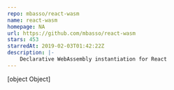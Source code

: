```yaml
---
repo: mbasso/react-wasm
name: react-wasm
homepage: NA
url: https://github.com/mbasso/react-wasm
stars: 453
starredAt: 2019-02-03T01:42:22Z
description: |-
    Declarative WebAssembly instantiation for React
---
```


[object Object]
